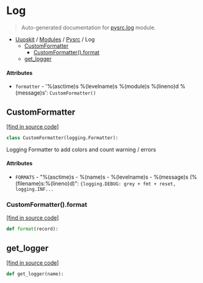 # Log

> Auto-generated documentation for [pysrc.log](https://github.com/uuosio/UUOSKit/blob/master/pysrc/log.py) module.

- [Uuoskit](../README.md#uuoskit-index) / [Modules](../MODULES.md#uuoskit-modules) / [Pysrc](index.md#pysrc) / Log
    - [CustomFormatter](#customformatter)
        - [CustomFormatter().format](#customformatterformat)
    - [get_logger](#get_logger)

#### Attributes

- `formatter` - '%(asctime)s %(levelname)s %(module)s %(lineno)d %(message)s': `CustomFormatter()`

## CustomFormatter

[[find in source code]](https://github.com/uuosio/UUOSKit/blob/master/pysrc/log.py#L4)

```python
class CustomFormatter(logging.Formatter):
```

Logging Formatter to add colors and count warning / errors

#### Attributes

- `FORMATS` - "%(asctime)s - %(name)s - %(levelname)s - %(message)s (%(filename)s:%(lineno)d)": `{logging.DEBUG: grey + fmt + reset, logging.INF...`

### CustomFormatter().format

[[find in source code]](https://github.com/uuosio/UUOSKit/blob/master/pysrc/log.py#L22)

```python
def format(record):
```

## get_logger

[[find in source code]](https://github.com/uuosio/UUOSKit/blob/master/pysrc/log.py#L35)

```python
def get_logger(name):
```
